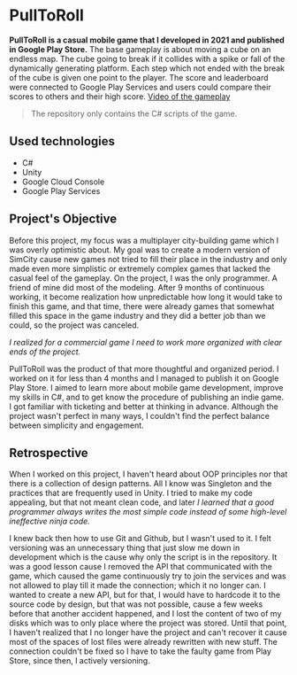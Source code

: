 # PullToRoll
**PullToRoll is a casual mobile game that I developed in 2021 and published in Google Play Store.** The base gameplay is about moving a cube on an endless map. The cube going to break if it collides with a spike or fall of the dynamically generating platform. Each step which not ended with the break of the cube is given one point to the player. The score and leaderboard were connected to Google Play Services and users could compare their scores to others and their high score.
[Video of the gameplay](https://drive.google.com/file/d/1zIP9saGfbmA5STc8v0e34od9tDoG-bgV/view?usp=sharing)

> The repository only contains the C# scripts of the game.

## Used technologies
* C#
* Unity
* Google Cloud Console
* Google Play Services

## Project's Objective
Before this project, my focus was a multiplayer city-building game which I was overly optimistic about. My goal was to create a modern version of SimCity cause new games not tried to fill their place in the industry and only made even more simplistic or extremely complex games that lacked the casual feel of the gameplay. On the project, I was the only programmer. A friend of mine did most of the modeling. After 9 months of continuous working, it become realization how unpredictable how long it would take to finish this game, and that time, there were already games that somewhat filled this space in the game industry and they did a better job than we could, so the project was canceled.

*I realized for a commercial game I need to work more organized with clear ends of the project.*

PullToRoll was the product of that more thoughtful and organized period. I worked on it for less than 4 months and I managed to publish it on Google Play Store. I aimed to learn more about mobile game development, improve my skills in C#, and to get know the procedure of publishing an indie game. I got familiar with ticketing and better at thinking in advance. Although the project wasn't perfect in many ways, I couldn't find the perfect balance between simplicity and engagement.

## Retrospective
When I worked on this project, I haven't heard about OOP principles nor that there is a collection of design patterns. All I know was Singleton and the practices that are frequently used in Unity. I tried to make my code appealing, but that not meant clean code, and later *I learned that a good programmer always writes the most simple code instead of some high-level ineffective ninja code.*

I knew back then how to use Git and Github, but I wasn't used to it. I felt versioning was an unnecessary thing that just slow me down in development which is the cause why only the script is in the repository. It was a good lesson cause I removed the API that communicated with the game, which caused the game continuously try to join the services and was not allowed to play till it made the connection; which it no longer can. I wanted to create a new API, but for that, I would have to hardcode it to the source code by design, but that was not possible, cause a few weeks before that another accident happened, and I lost the content of two of my disks which was to only place where the project was stored. Until that point, I haven't realized that I no longer have the project and can't recover it cause most of the spaces of lost files were already rewritten with new stuff. The connection couldn't be fixed so I have to take the faulty game from Play Store, since then, I actively versioning.
